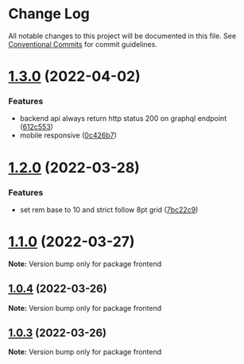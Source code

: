 # Change Log

All notable changes to this project will be documented in this file.
See [Conventional Commits](https://conventionalcommits.org) for commit guidelines.

# [1.3.0](https://github.com/davidNHK/sony-code-test/compare/v1.1.0...v1.3.0) (2022-04-02)


### Features

* backend api always return http status 200 on graphql endpoint ([612c553](https://github.com/davidNHK/sony-code-test/commit/612c5534a195a0e1995d9d2ac5ff80bdd81e0796))
* mobile responsive ([0c426b7](https://github.com/davidNHK/sony-code-test/commit/0c426b7af62d4ce25669028a38bc8e7672c68742))





# [1.2.0](https://github.com/davidNHK/sony-code-test/compare/v1.1.0...v1.2.0) (2022-03-28)


### Features

* set rem base to 10 and strict follow 8pt grid ([7bc22c9](https://github.com/davidNHK/sony-code-test/commit/7bc22c99ac8333a33bf66d38425fcb1f763c8c18))





# [1.1.0](https://github.com/davidNHK/sony-code-test/compare/v1.0.4...v1.1.0) (2022-03-27)

**Note:** Version bump only for package frontend





## [1.0.4](https://github.com/davidNHK/sony-code-test/compare/v1.0.2...v1.0.4) (2022-03-26)

**Note:** Version bump only for package frontend





## [1.0.3](https://github.com/davidNHK/sony-code-test/compare/v1.0.2...v1.0.3) (2022-03-26)

**Note:** Version bump only for package frontend
